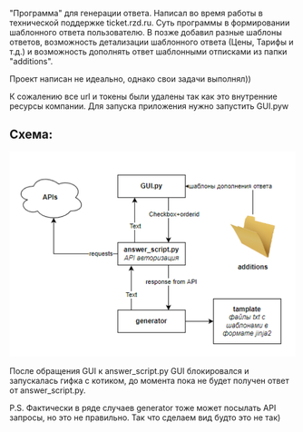 "Программа" для генерации ответа.
Написал во время работы в технической поддержке ticket.rzd.ru. Суть программы в формировании шаблонного ответа пользователю. В позже добавил разные шаблоны ответов, возможность детализации шаблонного ответа (Цены, Тарифы и т.д.) и возможность дополнять ответ шаблонными отписками из папки "additions".

Проект написан не идеально, однако свои задачи выполнял))

К сожалению все url и токены были удалены так как это внутренние ресурсы компании. Для запуска приложения нужно запустить GUI.pyw

## Схема:


![schem.png](https://github.com/Kir2702/autoAnswer/blob/main/schem.png)


После обращения GUI к answer_script.py GUI блокировался и запускалась гифка с котиком, до момента пока не будет получен ответ от answer_script.py.

P.S. Фактически в ряде случаев generator  тоже может посылать API запросы, но это не правильно. Так что сделаем вид будто это не так)